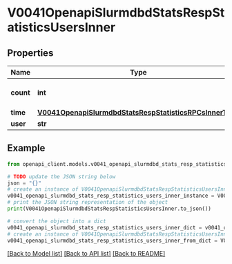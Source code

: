 # V0041OpenapiSlurmdbdStatsRespStatisticsUsersInner


## Properties

Name | Type | Description | Notes
------------ | ------------- | ------------- | -------------
**count** | **int** | Number of RPCs processed | [optional] 
**time** | [**V0041OpenapiSlurmdbdStatsRespStatisticsRPCsInnerTime**](V0041OpenapiSlurmdbdStatsRespStatisticsRPCsInnerTime.md) |  | [optional] 
**user** | **str** | User ID | [optional] 

## Example

```python
from openapi_client.models.v0041_openapi_slurmdbd_stats_resp_statistics_users_inner import V0041OpenapiSlurmdbdStatsRespStatisticsUsersInner

# TODO update the JSON string below
json = "{}"
# create an instance of V0041OpenapiSlurmdbdStatsRespStatisticsUsersInner from a JSON string
v0041_openapi_slurmdbd_stats_resp_statistics_users_inner_instance = V0041OpenapiSlurmdbdStatsRespStatisticsUsersInner.from_json(json)
# print the JSON string representation of the object
print(V0041OpenapiSlurmdbdStatsRespStatisticsUsersInner.to_json())

# convert the object into a dict
v0041_openapi_slurmdbd_stats_resp_statistics_users_inner_dict = v0041_openapi_slurmdbd_stats_resp_statistics_users_inner_instance.to_dict()
# create an instance of V0041OpenapiSlurmdbdStatsRespStatisticsUsersInner from a dict
v0041_openapi_slurmdbd_stats_resp_statistics_users_inner_from_dict = V0041OpenapiSlurmdbdStatsRespStatisticsUsersInner.from_dict(v0041_openapi_slurmdbd_stats_resp_statistics_users_inner_dict)
```
[[Back to Model list]](../README.md#documentation-for-models) [[Back to API list]](../README.md#documentation-for-api-endpoints) [[Back to README]](../README.md)


